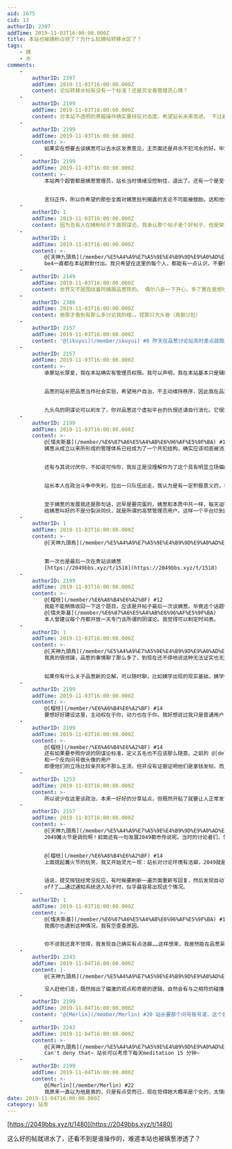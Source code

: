 ```yaml
---
aid: 1675
cid: 13
authorID: 2397
addTime: 2019-11-03T16:00:00.000Z
title: 本站也被姨粉占领了？为什么批姨帖转移水区了？
tags:
    - 姨
    - 水
comments:
    -
        authorID: 2397
        addTime: 2019-11-03T16:00:00.000Z
        content: 论坛转移水帖有没有一个标准？还是完全看管理员心情？
    -
        authorID: 2199
        addTime: 2019-11-03T16:00:00.000Z
        content: 对本站不透明的黑箱操作确实要持反对态度。希望站长未来改进。 不过最近姨葱的讨论帖子逐渐增多也非好事。我赞成把那个帖子转入水区。
    -
        authorID: 2199
        addTime: 2019-11-03T16:00:00.000Z
        content: >-
            如果实在想要去谈姨葱可以去水区发表意见，主页面还是井水不犯河水的好。毕竟姨葱那边也没有大量讨论本站的帖子。当然这也是因为他们已经刷起流量，不屑攻击本站而已。
    -
        authorID: 2199
        addTime: 2019-11-03T16:00:00.000Z
        content: >-
            本站两个超管都是姨葱管理员，站长当时情绪没控制住，退出了。还有一个是至今都在积极帮助姨葱维护秩序的。对姨葱和姨葱所谓管理层的感情很深。虽然我是完全不理解一个键政论坛的管理员之间要那么深的感情做什么。又不是恋爱交友网站。


            言归正传，所以你希望的那些全面对姨葱批判揭露的言论不可能被鼓励。这和他们的根本利益相冲突。和他们的人际圈子相冲突，和他们的过去轨迹相冲突。我更希望的是BE4这样的人来主持大局，但是他貌似已经消失了，而目前的情况也尙可以接受。
    -
        authorID: 1
        addTime: 2019-11-03T16:00:00.000Z
        content: 因为总有人在姨粉帖子下面阴谋论。我承认那个帖子是个好帖子，但是架不住阴谋论者不停两边挑事情。
    -
        authorID: 1
        addTime: 2019-11-03T16:00:00.000Z
        content: >-
            @[天神九頭鳥](/member/%E5%A4%A9%E7%A5%9E%E4%B9%9D%E9%A0%AD%E9%B3%A5) #4
            be4一直都在本站默默付出。我只希望在这里的每个人，都能有一点认识，不要什么事情都往阴谋论上讲，还动不动就诛心。你所谓的深刻批判不过就是突厥人阴谋论，那个帖子的最后几个回复，又开始阴谋论带节奏，而且非常凑巧的是，这些阴谋论回复立马被转到品葱。而那个帖子前面的讨论的确比较深刻，但是架不住阴谋论者带节奏。
    -
        authorID: 2149
        addTime: 2019-11-03T16:00:00.000Z
        content: 世界又不是围绕着阿姨跟品葱转的。 偶尔八卦一下开心，多了實在是想吐。
    -
        authorID: 2386
        addTime: 2019-11-03T16:00:00.000Z
        content: 册那才看到有那么多讨论我的楼。。捏那只大头昏（真额沙肚）
    -
        authorID: 2157
        addTime: 2019-11-03T16:00:00.000Z
        content: '@[ikuyui](/member/ikuyui) #8 昨天在品葱讨论站务时差点就跑题喊你回来重发那个主楼了……'
    -
        authorID: 2157
        addTime: 2019-11-03T16:00:00.000Z
        content: >-
            承蒙站长厚爱，我在本站确实有管理员权限。我可以声明，我在本站基本只是辅助站长给帖子分分类，例如“问答”转到“时政”，等等。转移水区我会在楼内声明，例如ikuyui发的读书分享帖子，楼内又歪到品葱，我征求了楼主同意，才转移到水区。我无法揣测站长的管理力度，不能把握尺度时我不会操作。


            品葱的站长把品葱当作社会实验，希望用户自治，不主动维持秩序，因此我在品葱参与管理较多。2049又不做社会实验，很明确地就是站长的私人沙龙，因此我不会自居主人。


            九头鸟的阴谋论可以刹车了，你对品葱这个虚拟平台的仇恨还请自行消化，它很难传染给其他人。你连带着品葱一起讨厌我也就算了，把2049站长也拉上来泼脏水，只会显得你自己钻进了牛角尖。
    -
        authorID: 2199
        addTime: 2019-11-03T16:00:00.000Z
        content: >-
            @[懦夫斯基](/member/%E6%87%A6%E5%A4%AB%E6%96%AF%E5%9F%BA) #10
            姨葱从成立以来所形成的管理体系已经成为了一个共犯结构，确实应该彻底被消灭。这是声张正义拨乱反正的第一步。在这个共犯结构里可以说维持秩序的用户人人有罪，没人能洗干净。这也就是我为什么极端憎恶姨葱的最主要原因。等于说是把好好的一个墙外华语论坛的招牌玩砸了，搞成了一个净是权谋之术卑劣小人控制的伪自由平台。而这个平台实际上除了主流统治阶层，所有人都没有发言的自由。都是被迫害者。


            还有与其说讨厌你，不如说可怜你，我反正是没理解你为了这个具有明显立场偏向并暗中迫害言论自由的网络平台如此卖力是为了什么。我只能理解为或许你真的很喜欢当官，很喜欢高高在上的感觉。哪天共产党要你做官你也是会好不推辞去做的。而这正是我要反对的。


            站长本人在政治斗争中失利，拉出一只队伍出走，我认为是有一定积极意义的，毕竟对姨葱这个体系造成了很大的伤害。但这和认识上完全抛弃共犯结构，为了公义抛弃自身利益的主动流放比起来又要渺小的多。在这方面BE4走在最前面，并在离开前主动揭露了姨葱内部的管理问题，我想他既然能作为管理者进入核心圈了解很多外围用户不知道的内部事情，并作出自己的判断和结论，这里面是有合理成分的。不能完全说是阴谋论。除非你能给出他制定阴谋的动机。


            至于姨葱的发展我还是那句话，迟早是要完蛋的，姨葱和本质中共一样，每天迫害不符合所谓分裂自由主义立场的人的言论自由，属于自己给自己拉仇恨，目前已经是水贴站了，随便点开一个帖子就是水贴：[https://pincong.rocks/question/10478](https://pincong.rocks/question/10478)
            给姨葱叫好的不是分裂派同伙，就是所谓的高赞管理员用户。这样一个平台烂到底了。我作为一个有正义观念的普通人确实无法容忍。
    -
        authorID: 1
        addTime: 2019-11-03T16:00:00.000Z
        content: >-
            @[天神九頭鳥](/member/%E5%A4%A9%E7%A5%9E%E4%B9%9D%E9%A0%AD%E9%B3%A5) #11


            第一次也是最后一次在贵站谈姨葱
            [https://2049bbs.xyz/t/1518](https://2049bbs.xyz/t/1518)
    -
        authorID: 2199
        addTime: 2019-11-03T16:00:00.000Z
        content: >-
            @[榴梿](/member/%E6%A6%B4%E6%A2%BF) #12
            我能不能稍微收回一下这个题目，应该是开帖子最后一次谈姨葱。毕竟这个话题很容易就会出现热度，也很容易扯到我身上来。 还有
            @[懦夫斯基](/member/%E6%87%A6%E5%A4%AB%E6%96%AF%E5%9F%BA)
            本人曾建议每个月都开放一天专门谈所谓的阴谋论。我觉得可以制定时间表。
    -
        authorID: 1
        addTime: 2019-11-03T16:00:00.000Z
        content: >-
            @[天神九頭鳥](/member/%E5%A4%A9%E7%A5%9E%E4%B9%9D%E9%A0%AD%E9%B3%A5) #13
            我真的很烦躁，品葱的事情聊了那么多了，到现在还不停地说这种无法证实也无法证伪只能令人无比烦躁的突厥人阴谋论。不喜欢品葱就好好建设别的地方，让用户用脚投票，天天在这里诅咒式咒骂，真的很让我烦躁。各个网站更应该是企业与企业间的关系，相互竞争，用自己的产品说话，而不是天天诅咒别人怎么还没倒闭。


            如果你有什么关于品葱新的见解，可以随时聊，比如姨学出现的现实基础，姨学信徒的心理分析。但是天天在那里说些捕风捉影的东西，真的令人火大。
    -
        authorID: 2199
        addTime: 2019-11-03T16:00:00.000Z
        content: >-
            @[榴梿](/member/%E6%A6%B4%E6%A2%BF) #14
            要想好好建设这里，主动权在于你，动力也在于你。我好想说过我只是普通用户，最多只是个助手而已。对于建设网站我已经提了很多建议，应该是这个站点创建以来提建议提的最多的人。但最终决定权是在你手里。如何建设想不想建设都在于你个人。
    -
        authorID: 2199
        addTime: 2019-11-03T16:00:00.000Z
        content: >-
            @[榴梿](/member/%E6%A6%B4%E6%A2%BF) #14
            还有如果要参照你说的阴谋论标准，定义五毛也不应该那么随意。之前的 @[deleted](/member/deleted)
            和一个反向问号做头像的用户
            即便他们的立场比较亲共和不那么主流，但并没有证据证明他们是拿钱发帖，而且都是理性表达自己的观点，我希望他们能够被本站所包容。而不是像现在这样实际上被赶走。
    -
        authorID: 1253
        addTime: 2019-11-03T16:00:00.000Z
        content: >-
            所以说少在这里谈政治，本来一好好的分享站点，但既然开贴了就要让人正常发言。我自己如果讲不过别人的话是不会硬杠到底，因为很难看，不过有时候是真懒得跟混子争，这样更难看。
    -
        authorID: 2157
        addTime: 2019-11-03T16:00:00.000Z
        content: >-
            @[天神九頭鳥](/member/%E5%A4%A9%E7%A5%9E%E4%B9%9D%E9%A0%AD%E9%B3%A5) #13
            2049篝火节是调侃啊！前面还有一句发展2049都市传说呢。当时的讨论者们，包括Merlin、榴梿和梅菲斯特，都能理解那是玩笑，为了缓解一下当时逐渐对立起来的气氛，俗称插科打诨，你却当真，我有些哭笑不得。


            @[榴梿](/member/%E6%A6%B4%E6%A2%BF) #14
            上面提起篝火节的玩笑，我又开始灵光一现：站长对讨论环境有洁癖，2049就是站长的脱敏病房;)


            话说，提交按钮经常没反应，有时候要刷新一遍页面重新写回复，然后发现自动log
            off了……通过通知系统进入帖子时，似乎最容易出现这个情况。
    -
        authorID: 1
        addTime: 2019-11-03T16:00:00.000Z
        content: >-
            @[懦夫斯基](/member/%E6%87%A6%E5%A4%AB%E6%96%AF%E5%9F%BA) #18
            我偶尔也遇到这种情况，我有空查查原因。


            你不说我还真不觉得，我发现自己确实有点洁癖……这样想来，我居然能在品葱呆那么久，也是个奇迹。
    -
        authorID: 2243
        addTime: 2019-11-04T16:00:00.000Z
        content: |-
            @[天神九頭鳥](/member/%E5%A4%A9%E7%A5%9E%E4%B9%9D%E9%A0%AD%E9%B3%A5) #16

            没人赶他们走，既然抛出了偏激的观点和奇葩的逻辑，自然会有与之相符的碰撞，碰完了撂下话就走，你说这能怪谁呢~
    -
        authorID: 2199
        addTime: 2019-11-04T16:00:00.000Z
        content: '@[Merlin](/member/Merlin) #20 站长要那个问号账号滚，这个是事实。'
    -
        authorID: 2243
        addTime: 2019-11-04T16:00:00.000Z
        content: >-
            @[天神九頭鳥](/member/%E5%A4%A9%E7%A5%9E%E4%B9%9D%E9%A0%AD%E9%B3%A5) #21
            Can't deny that~ 站长可以考虑下每天meditation 15 分钟~
    -
        authorID: 2199
        addTime: 2019-11-04T16:00:00.000Z
        content: >-
            @[Merlin](/member/Merlin) #22
            我原来一直以为他是男的，只是有点受而已，现在觉得她大概率是个女的，太情绪化再加上在女性问题上的一些表态，越来越确信我的结论。
date: 2019-11-04T16:00:00.000Z
category: 站务
---
```


[https://2049bbs.xyz/t/1480](https://2049bbs.xyz/t/1480)

这么好的帖就进水了，还看不到是谁操作的，难道本站也被姨葱渗透了？
